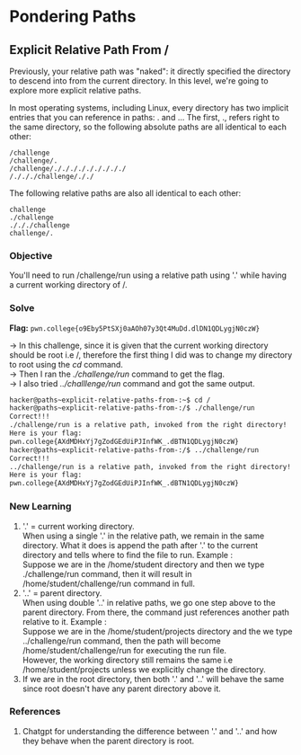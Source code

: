 # Pondering Paths

## Explicit Relative Path From /
Previously, your relative path was "naked": it directly specified the directory to descend into from the current directory. In this level, we're going to explore more explicit relative paths.

In most operating systems, including Linux, every directory has two implicit entries that you can reference in paths: . and ... The first, ., refers right to the same directory, so the following absolute paths are all identical to each other:

```
/challenge
/challenge/.
/challenge/./././././././././
/./././challenge/././
```

The following relative paths are also all identical to each other:

```
challenge
./challenge
./././challenge
challenge/.
```

### Objective
You'll need to run /challenge/run using a relative path using '.' while having a current working directory of /. 

### Solve
**Flag:** `pwn.college{o9Eby5PtSXj0aAOh07y3Qt4MuDd.dlDN1QDLygjN0czW}`

-> In this challenge, since it is given that the current working directory should be root i.e /, therefore the first thing I did was to change my directory to root using the *cd* command.  
-> Then I ran the *./challenge/run* command to get the flag.  
-> I also tried *../challlenge/run* command and got the same output.

```bash
hacker@paths~explicit-relative-paths-from-:~$ cd /
hacker@paths~explicit-relative-paths-from-:/$ ./challenge/run
Correct!!!
./challenge/run is a relative path, invoked from the right directory!
Here is your flag:
pwn.college{AXdMDHxYj7gZodGEdUiPJInfWK_.dBTN1QDLygjN0czW}
hacker@paths~explicit-relative-paths-from-:/$ ../challenge/run
Correct!!!
../challenge/run is a relative path, invoked from the right directory!
Here is your flag:
pwn.college{AXdMDHxYj7gZodGEdUiPJInfWK_.dBTN1QDLygjN0czW}
```

### New Learning
1. '.' = current working directory.  
   When using a single '.' in the relative path, we remain in the same directory. What it does is append the path after '.' to the current directory and tells where to find the file to run. Example :  
   Suppose we are in the /home/student directory and then we type ./challenge/run command, then it will result in /home/student/challenge/run command in full.  
2. '..' = parent directory.  
   When using double '..' in relative paths, we go one step above to the parent directory. From there, the command just references another path relative to it. Example :  
   Suppose we are in the /home/student/projects directory and the we type ../challenge/run command, then the path will become /home/student/challenge/run for executing the run file.  
   However, the working directory still remains the same i.e /home/student/projects unless we explicitly change the directory.  
3. If we are in the root directory, then both '.' and '..' will behave the same since root doesn't have any parent directory above it.  

### References
1. Chatgpt for understanding the difference between '.' and '..' and how they behave when the parent directory is root.